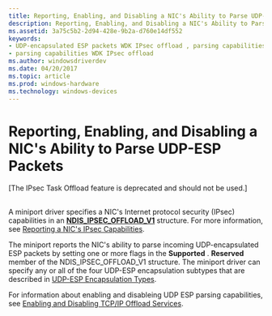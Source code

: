 ```yaml
---
title: Reporting, Enabling, and Disabling a NIC's Ability to Parse UDP-ESP Packets
description: Reporting, Enabling, and Disabling a NIC's Ability to Parse UDP-ESP Packets
ms.assetid: 3a75c5b2-2d94-428e-9b2a-d760e14df552
keywords:
- UDP-encapsulated ESP packets WDK IPsec offload , parsing capabilities
- parsing capabilities WDK IPsec offload
ms.author: windowsdriverdev
ms.date: 04/20/2017
ms.topic: article
ms.prod: windows-hardware
ms.technology: windows-devices
---
```


# Reporting, Enabling, and Disabling a NIC's Ability to Parse UDP-ESP Packets

\[The IPsec Task Offload feature is deprecated and should not be used.\]

## <a href="" id="ddk-reporting-enabling-and-disabling-a-nic-s-ability-to-parse-udp-esp-"></a>


A miniport driver specifies a NIC's Internet protocol security (IPsec) capabilities in an [**NDIS\_IPSEC\_OFFLOAD\_V1**](https://msdn.microsoft.com/library/windows/hardware/ff565796) structure. For more information, see [Reporting a NIC's IPsec Capabilities](reporting-a-nic-s-ipsec-capabilities.md).

The miniport reports the NIC's ability to parse incoming UDP-encapsulated ESP packets by setting one or more flags in the **Supported** . **Reserved** member of the NDIS\_IPSEC\_OFFLOAD\_V1 structure. The miniport driver can specify any or all of the four UDP-ESP encapsulation subtypes that are described in [UDP-ESP Encapsulation Types](udp-esp-encapsulation-types.md).

For information about enabling and disableing UDP ESP parsing capabilities, see [Enabling and Disabling TCP/IP Offload Services](enabling-and-disabling-task-offload-services.md).

 

 





